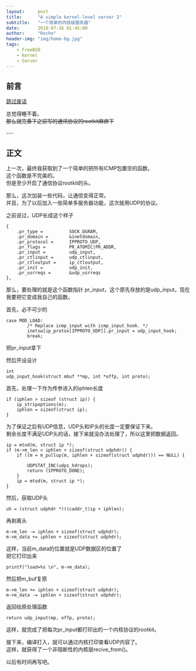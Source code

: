 ```yaml
---
layout:     post
title:      "A simple kernel-level server 2"
subtitle:   "一个简单的内核级服务器"
date:       2018-07-26 01:45:00
author:     "Roche"
header-img: "img/home-bg.jpg"
tags:
    - FreeBSD
    - Kernel
    - Server
---
```


## 前言


[跳过废话](#build)

总觉得睡不着。  
~~那么就完善下之前写的通讯协议的rootkit麻痹下~~


<p id = "build"></p>
---

## 正文

上一次，最终我获取到了一个简单的把所有ICMP包置空的函数。  
这个函数是不完美的。  
但是至少开启了通信协议rootkit的头。

那么，这次加装一些代码，让通信变得正常。  
并且，为了以后加入一些简单多服务器功能，这次就用UDP的协议。

之前说过，UDP长成这个样子

    {
        .pr_type = 		    SOCK_DGRAM,
        .pr_domain = 		&inetdomain,
        .pr_protocol = 		IPPROTO_UDP,
        .pr_flags = 		PR_ATOMIC|PR_ADDR,
        .pr_input = 		udp_input,
        .pr_ctlinput = 		udp_ctlinput,
        .pr_ctloutput = 	ip_ctloutput,
        .pr_init = 		    udp_init,
        .pr_usrreqs = 		&udp_usrreqs
    },

那么，要处理的就是这个函数指针 pr_input，这个原先存放的是udp_input，现在我要把它变成我自己的函数。

首先，必不可少的

    case MOD_LOAD:
            /* Replace icmp_input with icmp_input_hook. */
            inetsw[ip_protox[IPPROTO_UDP]].pr_input = udp_input_hook;
            break;

把pr_input拿下

然后开设设计

    int
    udp_input_hook(struct mbuf **mp, int *offp, int proto);

首先，处理一下作为传参进入的iphlen长度

    if (iphlen > sizeof (struct ip)) {
		ip_stripoptions(m);
		iphlen = sizeof(struct ip);
	}

为了保证之后有UDP信息，UDP头和IP头的长度一定要保证下来。  
剩余长度不满足UDP头的话，接下来就没办法处理了，所以这里把数据返回。

	ip = mtod(m, struct ip *);
	if (m->m_len < iphlen + sizeof(struct udphdr)) {
		if ((m = m_pullup(m, iphlen + sizeof(struct udphdr))) == NULL) {

			UDPSTAT_INC(udps_hdrops);
			return (IPPROTO_DONE);
		}
		ip = mtod(m, struct ip *);
	}

然后，获取UDP头

	uh = (struct udphdr *)((caddr_t)ip + iphlen);

再剥离头

	m->m_len -= iphlen + sizeof(struct udphdr);
	m->m_data += iphlen + sizeof(struct udphdr);

这样，当前m_data的位置就是UDP数据区的位置了  
把它打印出来

	printf("load=%s \n", m->m_data);

然后把m_buf复原

    m->m_len += iphlen + sizeof(struct udphdr);
	m->m_data -= iphlen + sizeof(struct udphdr);

返回给原处理函数

	return udp_input(mp, offp, proto);

这样，就完成了把每次pr_input都打印出的一个内核协议的rootkit。

接下来，编译打入，就可以通过内核打印查看UDP内容了。  
这样，就获得了一个非阻断性的内核层recive_from()。

以后有时间再写吧。